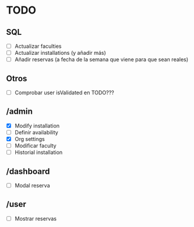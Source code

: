 # TODO

## SQL
- [ ] Actualizar faculties
- [ ] Actualizar installations (y añadir más)
- [ ] Añadir reservas (a fecha de la semana que viene para que sean reales)

## Otros
- [ ] Comprobar user isValidated en TODO???

## /admin
- [X] Modify installation
- [ ] Definir availability
- [X] Org settings
- [ ] Modificar faculty
- [ ] Historial installation

## /dashboard
- [ ] Modal reserva

## /user
- [ ] Mostrar reservas